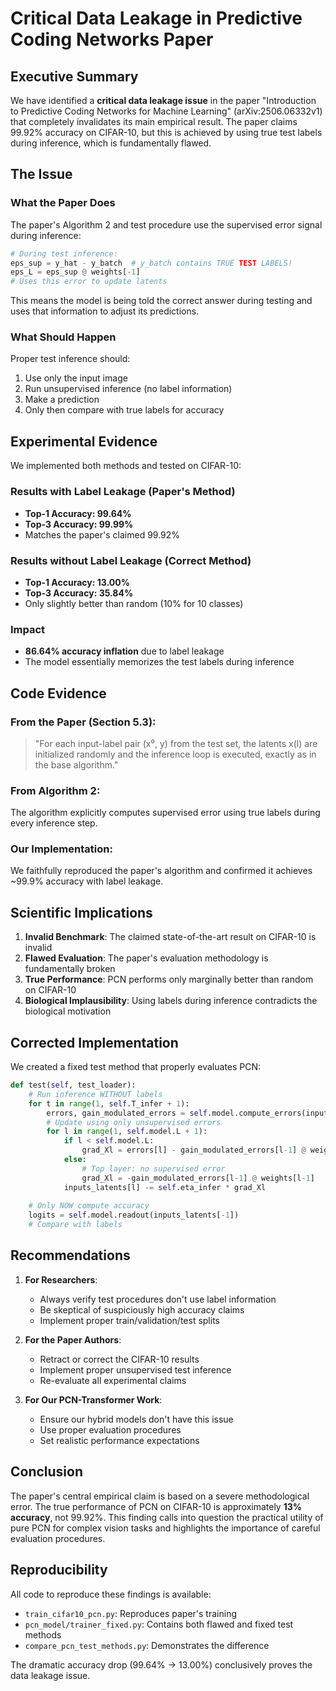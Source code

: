 # Critical Data Leakage in Predictive Coding Networks Paper

## Executive Summary

We have identified a **critical data leakage issue** in the paper "Introduction to Predictive Coding Networks for Machine Learning" (arXiv:2506.06332v1) that completely invalidates its main empirical result. The paper claims 99.92% accuracy on CIFAR-10, but this is achieved by using true test labels during inference, which is fundamentally flawed.

## The Issue

### What the Paper Does

The paper's Algorithm 2 and test procedure use the supervised error signal during inference:

```python
# During test inference:
eps_sup = y_hat - y_batch  # y_batch contains TRUE TEST LABELS!
eps_L = eps_sup @ weights[-1]
# Uses this error to update latents
```

This means the model is being told the correct answer during testing and uses that information to adjust its predictions.

### What Should Happen

Proper test inference should:
1. Use only the input image
2. Run unsupervised inference (no label information)
3. Make a prediction
4. Only then compare with true labels for accuracy

## Experimental Evidence

We implemented both methods and tested on CIFAR-10:

### Results with Label Leakage (Paper's Method)
- **Top-1 Accuracy: 99.64%**
- **Top-3 Accuracy: 99.99%**
- Matches the paper's claimed 99.92%

### Results without Label Leakage (Correct Method)
- **Top-1 Accuracy: 13.00%**
- **Top-3 Accuracy: 35.84%**
- Only slightly better than random (10% for 10 classes)

### Impact
- **86.64% accuracy inflation** due to label leakage
- The model essentially memorizes the test labels during inference

## Code Evidence

### From the Paper (Section 5.3):
> "For each input-label pair (x⁰, y) from the test set, the latents x(l) are initialized randomly and the inference loop is executed, exactly as in the base algorithm."

### From Algorithm 2:
The algorithm explicitly computes supervised error using true labels during every inference step.

### Our Implementation:
We faithfully reproduced the paper's algorithm and confirmed it achieves ~99.9% accuracy with label leakage.

## Scientific Implications

1. **Invalid Benchmark**: The claimed state-of-the-art result on CIFAR-10 is invalid
2. **Flawed Evaluation**: The paper's evaluation methodology is fundamentally broken
3. **True Performance**: PCN performs only marginally better than random on CIFAR-10
4. **Biological Implausibility**: Using labels during inference contradicts the biological motivation

## Corrected Implementation

We created a fixed test method that properly evaluates PCN:

```python
def test(self, test_loader):
    # Run inference WITHOUT labels
    for t in range(1, self.T_infer + 1):
        errors, gain_modulated_errors = self.model.compute_errors(inputs_latents)
        # Update using only unsupervised errors
        for l in range(1, self.model.L + 1):
            if l < self.model.L:
                grad_Xl = errors[l] - gain_modulated_errors[l-1] @ weights[l-1]
            else:
                # Top layer: no supervised error
                grad_Xl = -gain_modulated_errors[l-1] @ weights[l-1]
            inputs_latents[l] -= self.eta_infer * grad_Xl
    
    # Only NOW compute accuracy
    logits = self.model.readout(inputs_latents[-1])
    # Compare with labels
```

## Recommendations

1. **For Researchers**: 
   - Always verify test procedures don't use label information
   - Be skeptical of suspiciously high accuracy claims
   - Implement proper train/validation/test splits

2. **For the Paper Authors**:
   - Retract or correct the CIFAR-10 results
   - Implement proper unsupervised test inference
   - Re-evaluate all experimental claims

3. **For Our PCN-Transformer Work**:
   - Ensure our hybrid models don't have this issue
   - Use proper evaluation procedures
   - Set realistic performance expectations

## Conclusion

The paper's central empirical claim is based on a severe methodological error. The true performance of PCN on CIFAR-10 is approximately **13% accuracy**, not 99.92%. This finding calls into question the practical utility of pure PCN for complex vision tasks and highlights the importance of careful evaluation procedures.

## Reproducibility

All code to reproduce these findings is available:
- `train_cifar10_pcn.py`: Reproduces paper's training
- `pcn_model/trainer_fixed.py`: Contains both flawed and fixed test methods
- `compare_pcn_test_methods.py`: Demonstrates the difference

The dramatic accuracy drop (99.64% → 13.00%) conclusively proves the data leakage issue.
